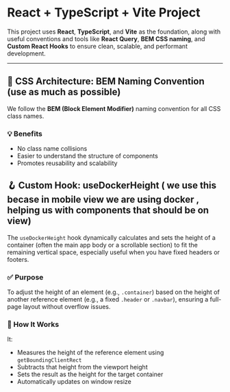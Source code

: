 # React + TypeScript + Vite Project

This project uses **React**, **TypeScript**, and **Vite** as the foundation, along with useful conventions and tools like **React Query**, **BEM CSS naming**, and **Custom React Hooks** to ensure clean, scalable, and performant development.

---

## 🎨 CSS Architecture: BEM Naming Convention (use as much as possible)

We follow the **BEM (Block Element Modifier)** naming convention for all CSS class names.


### 💡 Benefits

- No class name collisions
- Easier to understand the structure of components
- Promotes reusability and scalability




## 🪝 Custom Hook: useDockerHeight ( we use this becase in mobile view we are using docker , helping us with components that should be on view)

The `useDockerHeight` hook dynamically calculates and sets the height of a container (often the main app body or a scrollable section) to fit the remaining vertical space, especially useful when you have fixed headers or footers.

### ✅ Purpose

To adjust the height of an element (e.g., `.container`) based on the height of another reference element (e.g., a fixed `.header` or `.navbar`), ensuring a full-page layout without overflow issues.

### 🧠 How It Works

It:
- Measures the height of the reference element using `getBoundingClientRect`
- Subtracts that height from the viewport height
- Sets the result as the height for the target container
- Automatically updates on window resize
